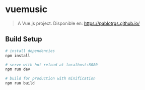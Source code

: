 # vuemusic

> A Vue.js project. Disponible en: https://pablotrgs.github.io/

## Build Setup

``` bash
# install dependencies
npm install

# serve with hot reload at localhost:8080
npm run dev

# build for production with minification
npm run build
```

